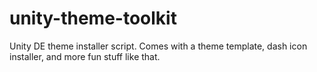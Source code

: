 # unity-theme-toolkit
Unity DE theme installer script. Comes with a theme template, dash icon installer, and more fun stuff like that.
